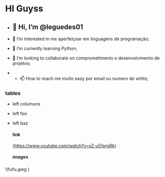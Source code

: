 # HI Guyss

- ## 👋 Hi, I’m @leguedes01

- 👀 I’m interested in me aperfeiçoar em linguagens de programação;
- 🌱 I’m currently learning Python;
- 💞️ I’m looking to collaborate on comprometimento e desenvolvimento de projetos;
- - 📫 How to reach me muito easy por email ou numero de whtts;

 ### tables 
  - left columuns
  - left foo
  - left baz

    #### link
    (https://www.youtube.com/watch?v=sZ-u51prgRk)

    ##### images
!(fufu.jpeg )

